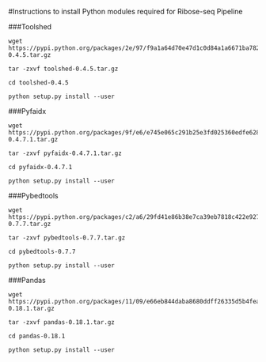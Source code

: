 #Instructions to install Python modules required for Ribose-seq Pipeline

###Toolshed

```
wget https://pypi.python.org/packages/2e/97/f9a1a64d70e47d1c0d84a1a6671ba7828b7f99df09ab83103b8cce838406/toolshed-0.4.5.tar.gz
```
```
tar -zxvf toolshed-0.4.5.tar.gz 
```
```
cd toolshed-0.4.5
```
```
python setup.py install --user
```

###Pyfaidx

```
wget https://pypi.python.org/packages/9f/e6/e745e065c291b25e3fd025360edfe6289c2ee35ffa9375e85708612ca820/pyfaidx-0.4.7.1.tar.gz
```
```
tar -zxvf pyfaidx-0.4.7.1.tar.gz 
```
```
cd pyfaidx-0.4.7.1
```
```
python setup.py install --user
```

###Pybedtools

```
wget https://pypi.python.org/packages/c2/a6/29fd41e86b38e7ca39eb7818c422e927534f2bd324c34cfd411cfca203b0/pybedtools-0.7.7.tar.gz
```
```
tar -zxvf pybedtools-0.7.7.tar.gz 
```
```
cd pybedtools-0.7.7
```
```
python setup.py install --user
```

###Pandas

```
wget https://pypi.python.org/packages/11/09/e66eb844daba8680ddff26335d5b4fead77f60f957678243549a8dd4830d/pandas-0.18.1.tar.gz
```
```
tar -zxvf pandas-0.18.1.tar.gz
```
```
cd pandas-0.18.1
```
```
python setup.py install --user
```
